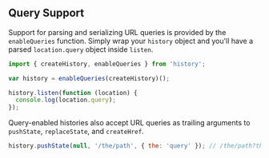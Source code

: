 ## Query Support

Support for parsing and serializing URL queries is provided by the `enableQueries` function. Simply wrap your `history` object and you'll have a parsed `location.query` object inside `listen`.

```js
import { createHistory, enableQueries } from 'history';

var history = enableQueries(createHistory)();

history.listen(function (location) {
  console.log(location.query);
});
```

Query-enabled histories also accept URL queries as trailing arguments to `pushState`, `replaceState`, and `createHref`.

```js
history.pushState(null, '/the/path', { the: 'query' }); // /the/path?the=query
```
